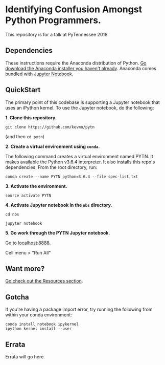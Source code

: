 # Identifying Confusion Amongst Python Programmers.

This repository is for a talk at PyTennessee 2018.

## Dependencies

These instructions require the Anaconda distribution of Python.  [Go download the
Anaconda installer you haven't already](https://www.anaconda.com/download/#macos). Anaconda
comes bundled with [Jupyter Notebook](https://jupyter.readthedocs.io). 




## QuickStart

The primary point of this codebase is supporting a Jupyter notebook
that uses an iPython kernel.  To use the Jupyter notebook, do the 
following:

**1. Clone this repository.**

`git clone https://github.com/kevmo/pytn`

(and then `cd pytn`)


**2. Create a virtual environment using `conda`.**

The following command creates a virtual environment named
PYTN.  It makes available the Python v3.6.4 interpreter.
It also installs this repo's dependencies.  From the root directory, run:

`conda create --name PYTN python=3.6.4 --file spec-list.txt`

**3. Activate the environment.**

`source activate PYTN`

**4. Activate Jupyter notebook in the `nbs` directory.**

`cd nbs`

`jupyter notebook`

**5. Go work through the PYTN Jupyter notebook.**

Go to [localhost:8888](http://localhost:8888).  

Cell menu > "Run All"



## Want more?

[Go check out the Resources section](RESOURCES.md).


## Gotcha

If you're having a package import error, try running the following
from within your conda environment: 

```
conda install notebook ipykernel
ipython kernel install --user
```

## Errata

Errata will go here.